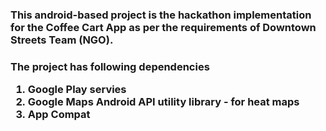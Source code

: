 <h3>This android-based project is the hackathon implementation for the Coffee Cart App as per the requirements of Downtown Streets Team (NGO).<h3>

<p>The project has following dependencies</p>
<ol>

  <li> Google Play servies </li>
  <li> Google Maps Android API utility library - for heat maps </li>
  <li> App Compat </li>
</ol>

